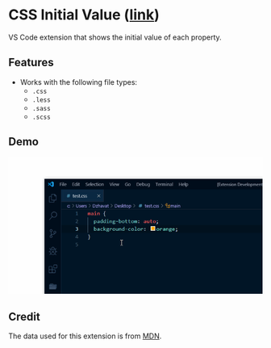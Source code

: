 # CSS Initial Value ([link](https://marketplace.visualstudio.com/items?itemName=dzhavat.css-initial-value))

VS Code extension that shows the initial value of each property.

## Features

* Works with the following file types:
  * `.css`
  * `.less`
  * `.sass`
  * `.scss`

## Demo

![demo](demo.gif)

## Credit

The data used for this extension is from [MDN](https://github.com/mdn/data).
